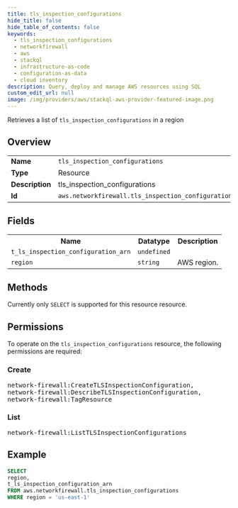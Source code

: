 ```yaml
---
title: tls_inspection_configurations
hide_title: false
hide_table_of_contents: false
keywords:
  - tls_inspection_configurations
  - networkfirewall
  - aws
  - stackql
  - infrastructure-as-code
  - configuration-as-data
  - cloud inventory
description: Query, deploy and manage AWS resources using SQL
custom_edit_url: null
image: /img/providers/aws/stackql-aws-provider-featured-image.png
---
```

Retrieves a list of <code>tls_inspection_configurations</code> in a region

## Overview
<table><tbody>
<tr><td><b>Name</b></td><td><code>tls_inspection_configurations</code></td></tr>
<tr><td><b>Type</b></td><td>Resource</td></tr>
<tr><td><b>Description</b></td><td>tls_inspection_configurations</td></tr>
<tr><td><b>Id</b></td><td><code>aws.networkfirewall.tls_inspection_configurations</code></td></tr>
</tbody></table>

## Fields
<table><tbody>
<tr><th>Name</th><th>Datatype</th><th>Description</th></tr>
<tr><td><code>t_ls_inspection_configuration_arn</code></td><td><code>undefined</code></td><td></td></tr>
<tr><td><code>region</code></td><td><code>string</code></td><td>AWS region.</td></tr>

</tbody></table>

## Methods
Currently only <code>SELECT</code> is supported for this resource resource.

## Permissions

To operate on the <code>tls_inspection_configurations</code> resource, the following permissions are required:

### Create
<pre>
network-firewall:CreateTLSInspectionConfiguration,
network-firewall:DescribeTLSInspectionConfiguration,
network-firewall:TagResource</pre>

### List
<pre>
network-firewall:ListTLSInspectionConfigurations</pre>


## Example
```sql
SELECT
region,
t_ls_inspection_configuration_arn
FROM aws.networkfirewall.tls_inspection_configurations
WHERE region = 'us-east-1'
```
